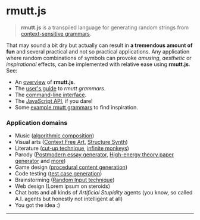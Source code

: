 # rmutt.js

> **rmutt.js** is a transpiled language
> for generating random strings from
> [context-sensitive grammars](https://en.wikipedia.org/wiki/Context-sensitive_grammar).

That may sound a bit dry but actually can result in
**a tremendous amount of fun** and several
practical and not so practical applications. Any application where random combinations of symbols can provoke *amusing*, *aesthetic* or *inspirational* effects, can be implemented with relative ease using **rmutt.js**. See:

* An [overview](docs/OVERVIEW.md) of **rmutt.js**.
* The [user's guide](docs/GUIDE.md) to *rmutt grammars*.
* The [command-line interface](docs/CLI.md).
* The [JavaScript API](docs/API.md), if you dare!
* Some [example rmutt grammars](./examples/) to find inspiration.

### Application domains

* Music ([algorithmic composition](https://en.wikipedia.org/wiki/Algorithmic_composition#Grammars))
* Visual arts ([Context Free Art](http://www.contextfreeart.org/), [Structure Synth](http://structuresynth.sourceforge.net/))
* Literature ([cut-up technique](https://en.wikipedia.org/wiki/Cut-up_technique), [infinite monkeys](https://en.wikipedia.org/wiki/Infinite_monkey_theorem#Random_document_generation))
* Parody ([Postmodern essay generator](https://en.wikipedia.org/wiki/Postmodernism_Generator), [High-energy theory paper generator](http://davidsd.org/2010/03/the-snarxiv/) and [more](https://en.wikipedia.org/wiki/Parody_generator))
* Game design ([procedural content generation](http://www.di.uniba.it/~vessio/drafts/NCMA-2014_CR.pdf))
* Code testing ([test case generation](http://www.monkeys.com/m4r/))
* Brainstorming ([Random Input technique](http://www.sociology.org.uk/as4i3ri.pdf))
* Web design (Lorem ipsum on steroids)
* Chat bots and all kinds of *Artificial Stupidity* agents (you know, so called A.I. agents but honestly not intelligent at all)
* You got the idea :)

---
